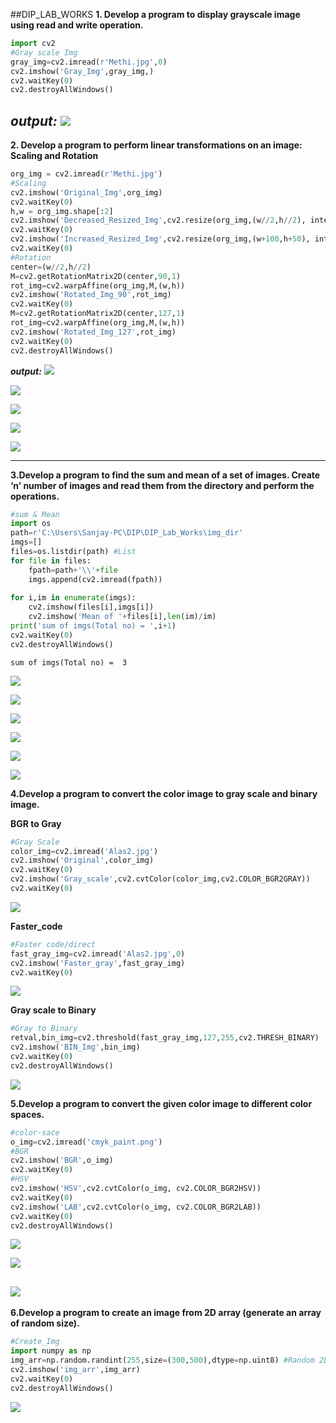 ##DIP_LAB_WORKS
**1. Develop a program to display grayscale image using read and write operation.**
```python
import cv2
#Gray scale Img
gray_img=cv2.imread(r'Methi.jpg',0)
cv2.imshow('Gray_Img',gray_img,)
cv2.waitKey(0)
cv2.destroyAllWindows()
```
***output:***
![](output_imgs/op1.png)
---

**2. Develop a program to perform linear transformations on an image: Scaling and Rotation**
```python
org_img = cv2.imread(r'Methi.jpg')
#Scaling
cv2.imshow('Original_Img',org_img)
cv2.waitKey(0)
h,w = org_img.shape[:2]
cv2.imshow('Decreased_Resized_Img',cv2.resize(org_img,(w//2,h//2), interpolation=cv2.INTER_AREA))
cv2.waitKey(0)
cv2.imshow('Increased_Resized_Img',cv2.resize(org_img,(w+100,h+50), interpolation=cv2.INTER_AREA))
cv2.waitKey(0)
#Rotation
center=(w//2,h//2)
M=cv2.getRotationMatrix2D(center,90,1)
rot_img=cv2.warpAffine(org_img,M,(w,h))
cv2.imshow('Rotated_Img_90',rot_img)
cv2.waitKey(0)
M=cv2.getRotationMatrix2D(center,127,1)
rot_img=cv2.warpAffine(org_img,M,(w,h))
cv2.imshow('Rotated_Img_127',rot_img)
cv2.waitKey(0)
cv2.destroyAllWindows()
``` 
***output:***
![](output_imgs/op2_1.png)

![](output_imgs/op2_2.png)

![](output_imgs/op2_3.png)

![](output_imgs/op2_4.png)

![](output_imgs/op2_5.png)

---

**3.Develop a program to find the sum and mean of a set of images. 
Create ‘n’ number of images and read them from the directory and perform the operations.**
```python
#sum & Mean
import os
path=r'C:\Users\Sanjay-PC\DIP\DIP_Lab_Works\img_dir'
imgs=[]
files=os.listdir(path) #List
for file in files:
    fpath=path+'\\'+file
    imgs.append(cv2.imread(fpath))
    
for i,im in enumerate(imgs):
    cv2.imshow(files[i],imgs[i])    
    cv2.imshow('Mean of '+files[i],len(im)/im)
print('sum of imgs(Total no) = ',i+1)    
cv2.waitKey(0)
cv2.destroyAllWindows()
```
```
sum of imgs(Total no) =  3
```
![](output_imgs/op3_1.png)

![](output_imgs/op3_2.png)

![](output_imgs/op3_3.png)

![](output_imgs/op3_4.png)

![](output_imgs/op3_5.png)

![](output_imgs/op3_6.png)


**4.Develop a program to convert the color image to gray scale and binary image.**

**BGR to Gray**
```python
#Gray Scale
color_img=cv2.imread('Alas2.jpg')
cv2.imshow('Original',color_img)
cv2.waitKey(0)
cv2.imshow('Gray_scale',cv2.cvtColor(color_img,cv2.COLOR_BGR2GRAY))
cv2.waitKey(0)
```
![](output_imgs/op4_1.png)


**Faster_code**
```python
#Faster code/direct
fast_gray_img=cv2.imread('Alas2.jpg',0)
cv2.imshow('Faster_gray',fast_gray_img)
cv2.waitKey(0)
```
![](output_imgs/op4_2.png)


**Gray scale to Binary**
```python
#Gray to Binary
retval,bin_img=cv2.threshold(fast_gray_img,127,255,cv2.THRESH_BINARY)
cv2.imshow('BIN_Img',bin_img)
cv2.waitKey(0)
cv2.destroyAllWindows()
```
![](output_imgs/op4_3.png)


**5.Develop a program to convert the given color image to different color spaces.**
```python
#color-sace
o_img=cv2.imread('cmyk_paint.png')
#BGR
cv2.imshow('BGR',o_img)
cv2.waitKey(0)
#HSV
cv2.imshow('HSV',cv2.cvtColor(o_img, cv2.COLOR_BGR2HSV))
cv2.waitKey(0)
cv2.imshow('LAB',cv2.cvtColor(o_img, cv2.COLOR_BGR2LAB))
cv2.waitKey(0)
cv2.destroyAllWindows()
```
![](output_imgs/op5_1.png)

![](output_imgs/op5_2.png)

![](output_imgs/op5_3.png)
---
**6.Develop a program to create an image from 2D array (generate an array of random size).**
```python
#Create_Img
import numpy as np
img_arr=np.random.randint(255,size=(300,500),dtype=np.uint8) #Random 2D Array
cv2.imshow('img_arr',img_arr)
cv2.waitKey(0)
cv2.destroyAllWindows()
```
![](output_imgs/op6_1.png)